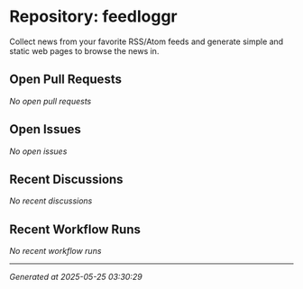 # Repository: feedloggr

Collect news from your favorite RSS/Atom feeds and generate simple and static web pages to browse the news in.

## Open Pull Requests


*No open pull requests*


## Open Issues


*No open issues*


## Recent Discussions


*No recent discussions*


## Recent Workflow Runs


*No recent workflow runs*


---
*Generated at 2025-05-25 03:30:29*
